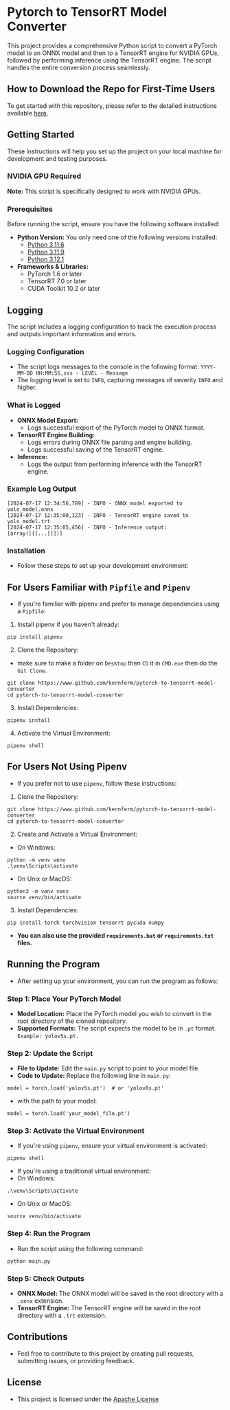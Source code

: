 # Pytorch to TensorRT Model Converter

This project provides a comprehensive Python script to convert a PyTorch model to an ONNX model and then to a TensorRT engine for NVIDIA GPUs, followed by performing inference using the TensorRT engine. The script handles the entire conversion process seamlessly.

## How to Download the Repo for First-Time Users

To get started with this repository, please refer to the detailed instructions available [here](https://www.gitprojects.fnbubbles420.org/how-to-download-repos).

## Getting Started

These instructions will help you set up the project on your local machine for development and testing purposes.

### NVIDIA GPU Required

**Note:** This script is specifically designed to work with NVIDIA GPUs.

### Prerequisites

Before running the script, ensure you have the following software installed:

- **Python Version:** You only need one of the following versions installed:
  - [Python 3.11.6](https://github.com/KernFerm/Py3.11.6installer)
  - [Python 3.11.9](https://github.com/KernFerm/Py3.11.9installer)
  - [Python 3.12.1](https://github.com/KernFerm/Py3.12.1-installer-batch)
- **Frameworks & Libraries:**
  - PyTorch 1.6 or later
  - TensorRT 7.0 or later
  - CUDA Toolkit 10.2 or later

## Logging

The script includes a logging configuration to track the execution process and outputs important information and errors.

### Logging Configuration

- The script logs messages to the console in the following format: `YYYY-MM-DD HH:MM:SS,sss - LEVEL - Message`
- The logging level is set to `INFO`, capturing messages of severity `INFO` and higher.

### What is Logged

- **ONNX Model Export:**
  - Logs successful export of the PyTorch model to ONNX format.
- **TensorRT Engine Building:**
  - Logs errors during ONNX file parsing and engine building.
  - Logs successful saving of the TensorRT engine.
- **Inference:**
  - Logs the output from performing inference with the TensorRT engine.

### Example Log Output

```plaintext
[2024-07-17 12:34:56,789] - INFO - ONNX model exported to yolo_model.onnx
[2024-07-17 12:35:00,123] - INFO - TensorRT engine saved to yolo_model.trt
[2024-07-17 12:35:05,456] - INFO - Inference output: [array([[[...]]])]
```

### Installation
- Follow these steps to set up your development environment:

## For Users Familiar with `Pipfile` and `Pipenv`

- If you're familiar with pipenv and prefer to manage dependencies using a `Pipfile`:

1. Install pipenv if you haven't already:
```
pip install pipenv
```

2. Clone the Repository:
  - make sure to make a folder on `Desktop` then `CD` it in `CMD.exe` then do the `Git Clone`.
```
git clone https://www.github.com/kernferm/pytorch-to-tensorrt-model-converter
cd pytorch-to-tensorrt-model-converter
```
3. Install Dependencies:
```
pipenv install
```
4. Activate the Virtual Environment:
```
pipenv shell
```

## For Users Not Using Pipenv
- If you prefer not to use `pipenv`, follow these instructions:

1. Clone the Repository:
```
git clone https://www.github.com/kernferm/pytorch-to-tensorrt-model-converter
cd pytorch-to-tensorrt-model-converter
```
2. Create and Activate a Virtual Environment:
- On Windows:
```
python -m venv venv
.\venv\Scripts\activate
```
- On Unix or MacOS:
```
python3 -m venv venv
source venv/bin/activate
```
3. Install Dependencies:
```
pip install torch torchvision tensorrt pycuda numpy
```
- **You can also use the provided `requirements.bat` or `requirements.txt` files.**

## Running the Program

- After setting up your environment, you can run the program as follows:


### Step 1: Place Your PyTorch Model

- **Model Location:** Place the PyTorch model you wish to convert in the root directory of the cloned repository.
- **Supported Formats:** The script expects the model to be in `.pt` format. `Example: yolov5s.pt.`

### Step 2: Update the Script

- **File to Update:** Edit the `main.py` script to point to your model file.
- **Code to Update:** 
Replace the following line in `main.py`:
```
model = torch.load('yolov5s.pt')  # or 'yolov8s.pt'
```
- with the path to your model:
```
model = torch.load('your_model_file.pt')
```

### Step 3: Activate the Virtual Environment
- If you're using `pipenv`, ensure your virtual environment is activated:
```
pipenv shell
```

- If you're using a traditional virtual environment:
- On Windows:
```
.\venv\Scripts\activate
```
- On Unix or MacOS:
```
source venv/bin/activate
```

### Step 4: Run the Program
- Run the script using the following command:

```
python main.py
```

### Step 5: Check Outputs

- **ONNX Model:** The ONNX model will be saved in the root directory with a `.onnx` extension.
- **TensorRT Engine:** The TensorRT engine will be saved in the root directory with a `.trt` extension.


## Contributions
- Feel free to contribute to this project by creating pull requests, submitting issues, or providing feedback.

## License
- This project is licensed under the [Apache License](https://github.com/KernFerm/pytorch-to-tensorrt-model-converter/blob/main/LICENSE)
